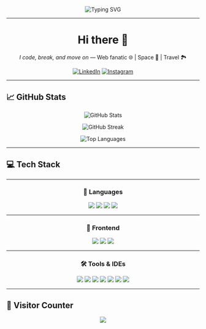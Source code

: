 <!-- Animated Banner -->
<p align="center">
  <img src="https://readme-typing-svg.herokuapp.com?font=Fira+Code&duration=3000&pause=1000&color=F75C7E&center=true&vCenter=true&width=600&lines=Hey+there!+I'm+Prashast+%F0%9F%91%8B;Aspiring+Developer+%F0%9F%A7%91%E2%80%8D%F0%9F%92%BB;I+love+coding+and+learning+new+tech!+%F0%9F%92%BB" alt="Typing SVG" />
</p>

---

<h1 align="center">Hi there 👋</h1>

<p align="center"><em>I code, break, and move on</em> — Web fanatic 🌐 | Space 🚀 | Travel 🏞️</p>

<p align="center">
  <a href="https://www.linkedin.com/in/prashast-srivastava-/"><img src="https://img.shields.io/badge/-LinkedIn-0A66C2?style=flat-square&logo=linkedin&logoColor=white" alt="LinkedIn"/></a>
  <a href="https://www.instagram.com/_prashast_srivastava_/"><img src="https://img.shields.io/badge/-Instagram-E4405F?style=flat-square&logo=instagram&logoColor=white" alt="Instagram"/></a>
</p>

---

## 📈 GitHub Stats

<p align="center">
  <img src="https://github-readme-stats.vercel.app/api?username=prashast-srivastava&show_icons=true&theme=tokyonight&hide_border=true" alt="GitHub Stats"/>
</p>
<p align="center">
  <img src="https://github-readme-streak-stats.herokuapp.com?user=prashast-srivastava&theme=tokyonight&hide_border=true" alt="GitHub Streak"/>
</p>
<p align="center">
  <img src="https://github-readme-stats.vercel.app/api/top-langs/?username=prashast-srivastava&layout=compact&theme=tokyonight&hide_border=true" alt="Top Languages"/>
</p>

---

## 💻 Tech Stack

---

<h3 align="center">🧠 Languages</h3>
<p align="center">
  <a href="https://www.python.org/"><img src="https://img.shields.io/badge/PYTHON-3670A0?style=for-the-badge&logo=python&logoColor=ffdd54"/></a>
  <a href="https://www.java.com/"><img src="https://img.shields.io/badge/JAVA-ED8B00?style=for-the-badge&logo=java&logoColor=white"/></a>
  <a href="https://en.wikipedia.org/wiki/C_(programming_language)"><img src="https://img.shields.io/badge/C-00599C?style=for-the-badge&logo=c&logoColor=white"/></a>
  <a href="https://developer.mozilla.org/en-US/docs/Web/JavaScript"><img src="https://img.shields.io/badge/JAVASCRIPT-F7DF1E?style=for-the-badge&logo=javascript&logoColor=black"/></a>
</p>

---

<h3 align="center">🎨 Frontend</h3>
<p align="center">
  <a href="https://developer.mozilla.org/en-US/docs/Glossary/HTML5"><img src="https://img.shields.io/badge/HTML5-E34F26?style=for-the-badge&logo=html5&logoColor=white"/></a>
  <a href="https://developer.mozilla.org/en-US/docs/Web/CSS"><img src="https://img.shields.io/badge/CSS3-1572B6?style=for-the-badge&logo=css3&logoColor=white"/></a>
  <a href="https://developer.mozilla.org/en-US/docs/Web/JavaScript"><img src="https://img.shields.io/badge/JAVASCRIPT-F7DF1E?style=for-the-badge&logo=javascript&logoColor=black"/></a>
</p>

---

<h3 align="center">🛠 Tools & IDEs</h3>
<p align="center">
  <a href="https://git-scm.com/"><img src="https://img.shields.io/badge/GIT-F05032?style=for-the-badge&logo=git&logoColor=white"/></a>
  <a href="https://github.com/"><img src="https://img.shields.io/badge/GITHUB-181717?style=for-the-badge&logo=github&logoColor=white"/></a>
  <a href="https://code.visualstudio.com/"><img src="https://img.shields.io/badge/VSCODE-007ACC?style=for-the-badge&logo=visualstudiocode&logoColor=white"/></a>
  <a href="https://www.jetbrains.com/pycharm/"><img src="https://img.shields.io/badge/PYCHARM-000000?style=for-the-badge&logo=pycharm&logoColor=white"/></a>
  <a href="https://www.jetbrains.com/fleet/"><img src="https://img.shields.io/badge/FLEET-000000?style=for-the-badge&logo=jetbrains&logoColor=white"/></a>
  <a href="https://www.jetbrains.com/idea/"><img src="https://img.shields.io/badge/INTELLIJ%20IDEA-000000?style=for-the-badge&logo=intellijidea&logoColor=white"/></a>
  <a href="https://vercel.com/"><img src="https://img.shields.io/badge/VERCEL-000000?style=for-the-badge&logo=vercel&logoColor=white"/></a>
</p>

---

## 🧭 Visitor Counter
<p align="center">
  <img src="https://komarev.com/ghpvc/?username=prashast-srivastava&color=blue&style=flat-square"/>
</p>
